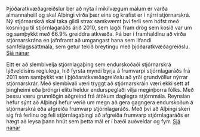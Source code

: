 Þjóðaratkvæðagreiðslur ber að nýta í mikilvægum málum er varða almannaheill og skal Alþingi virða þær eins og krafist er í nýrri stjórnarskrá. Ný stjórnarskrá skal taka gildi strax samkvæmt því ferli sem hófst með kosningu til stjórnlagaráðs árið 2010, sem lagði fram drög sem kosið var um og samþykkt með 66.9% greiddra atkvæða. Þá ber í framhaldinu að virða stjórnarskrána en jafnframt að umgangast hana sem lifandi samfélagssáttmála, sem getur tekið breytingu með þjóðaratkvæðagreiðslu. [Sjá nánar](https://sosialistaflokkurinn.is/malefnaflokkar/lydraedismal/)

Eitt er að slembivelja stjórnlagaþing sem endurskoðaði stjórnarskrá lýðveldisins reglulega, hið fyrsta myndi byrja á frumvarpi stjórnlagaráðs frá 2011 sem samþykkt var í þjóðaratkvæðagreiðslu að yrði grundvöllur nýrrar stjórnarskrár. Með slembivali væri tryggt að stjórnarskráin væri ekki sett af þingheimi eða þröngri elítu heldur endurspeglaði vilja meginþorra fólks. Með þessu væru grunnlögin aðgreind frá átökum daglegra stjórnmála. Reynslan hefur sýnt að Alþingi hefur verið um megn að gera gagngera endurskoðun á stjórnarskrá eða afgreiða frumvarp stjórnlagaráðs. Með því að Alþingi skeri sig frá ferlinu og feli stjórnlagaþingi að afgreiða frumvarp stjórnlagaráðs er hægt að leysa þann hnút sem þetta mál er í bæði auðveldar og fyrr. [Sjá nánar](https://sosialistaflokkurinn.is/malefnaflokkar/lydraedismal/)